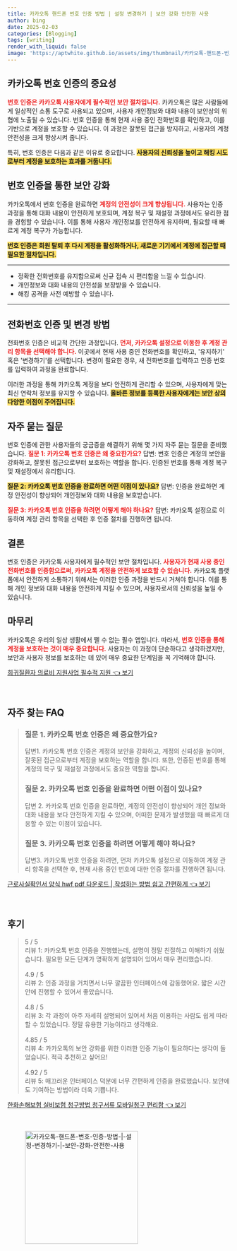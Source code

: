 ```yaml
---
title: 카카오톡 핸드폰 번호 인증 방법 | 설정 변경하기 | 보안 강화 안전한 사용
author: bing
date: 2025-02-03
categories: [Blogging]
tags: [writing]
render_with_liquid: false
image: 'https://aptwhite.github.io/assets/img/thumbnail/카카오톡-핸드폰-번호-인증-방법-|-설정-변경하기-|-보안-강화-안전한-사용.webp'
---
```



<h2 id='카카오톡_번호_인증의_중요성'>카카오톡 번호 인증의 중요성</h2>

<p><b><span style="color: #ee2323;">번호 인증은 카카오톡 사용자에게 필수적인 보안 절차입니다.</span></b> 카카오톡은 많은 사람들에게 일상적인 소통 도구로 사용되고 있으며, 사용자 개인정보와 대화 내용이 보안상의 위협에 노출될 수 있습니다. 번호 인증을 통해 현재 사용 중인 전화번호를 확인하고, 이를 기반으로 계정을 보호할 수 있습니다. 이 과정은 잘못된 접근을 방지하고, 사용자의 계정 안전성을 크게 향상시켜 줍니다. </p>

<p>특히, 번호 인증은 다음과 같은 이유로 중요합니다. <b><span style="background-color: #ffe066;">사용자의 신뢰성을 높이고 해킹 시도로부터 계정을 보호하는 효과를 거둡니다.</span></b></p>

<h2 id='번호_인증을_통한_보안_강화'>번호 인증을 통한 보안 강화</h2>

<p>카카오톡에서 번호 인증을 완료하면 <b><span style="color: #ee2323;">계정의 안전성이 크게 향상됩니다.</span></b> 사용자는 인증 과정을 통해 대화 내용이 안전하게 보호되며, 계정 복구 및 재설정 과정에서도 유리한 점을 경험할 수 있습니다. 이를 통해 사용자 개인정보를 안전하게 유지하며, 필요할 때 빠르게 계정 복구가 가능합니다.</p>

<p><b><span style="background-color: #ffe066;">번호 인증은 회원 탈퇴 후 다시 계정을 활성화하거나, 새로운 기기에서 계정에 접근할 때 필요한 절차입니다.</span></b></p>

<hr />

<ul>
    <li>정확한 전화번호를 유지함으로써 신규 접속 시 편리함을 느낄 수 있습니다.</li>
    <li>개인정보와 대화 내용의 안전성을 보장받을 수 있습니다.</li>
    <li>해킹 공격을 사전 예방할 수 있습니다.</li>
</ul>

<hr />

<h2 id='전화번호_인증_및_변경_방법'>전화번호 인증 및 변경 방법</h2>

<p>전화번호 인증은 비교적 간단한 과정입니다. <b><span style="color: #ee2323;">먼저, 카카오톡 설정으로 이동한 후 계정 관리 항목을 선택해야 합니다.</span></b> 이곳에서 현재 사용 중인 전화번호를 확인하고, '유지하기' 혹은 '변경하기'를 선택합니다. 변경이 필요한 경우, 새 전화번호를 입력하고 인증 번호를 입력하여 과정을 완료합니다.</p>

<p>이러한 과정을 통해 카카오톡 계정을 보다 안전하게 관리할 수 있으며, 사용자에게 맞는 최신 연락처 정보를 유지할 수 있습니다. <b><span style="background-color: #ffe066;">올바른 정보를 등록한 사용자에게는 보안 상의 다양한 이점이 주어집니다.</span></b></p>

<h2 id='자주_묻는_질문'>자주 묻는 질문</h2>

<p>번호 인증에 관한 사용자들의 궁금증을 해결하기 위해 몇 가지 자주 묻는 질문을 준비했습니다. <b><span style="color: #ee2323;">질문 1: 카카오톡 번호 인증은 왜 중요한가요?</span></b> 답변: 번호 인증은 계정의 보안을 강화하고, 잘못된 접근으로부터 보호하는 역할을 합니다. 인증된 번호를 통해 계정 복구 및 재설정에서 유리합니다.</p>

<p><b><span style="background-color: #ffe066;">질문 2: 카카오톡 번호 인증을 완료하면 어떤 이점이 있나요?</span></b> 답변: 인증을 완료하면 계정 안전성이 향상되어 개인정보와 대화 내용을 보호받습니다.</p>

<p><b><span style="color: #ee2323;">질문 3: 카카오톡 번호 인증을 하려면 어떻게 해야 하나요?</span></b> 답변: 카카오톡 설정으로 이동하여 계정 관리 항목을 선택한 후 인증 절차를 진행하면 됩니다.</p>

<h2 id='결론'>결론</h2>

<p>번호 인증은 카카오톡 사용자에게 필수적인 보안 절차입니다. <b><span style="color: #ee2323;">사용자가 현재 사용 중인 전화번호를 인증함으로써, 카카오톡 계정을 안전하게 보호할 수 있습니다.</span></b> 카카오톡 플랫폼에서 안전하게 소통하기 위해서는 이러한 인증 과정을 반드시 거쳐야 합니다. 이를 통해 개인 정보와 대화 내용을 안전하게 지킬 수 있으며, 사용자로서의 신뢰성을 높일 수 있습니다.</p>

<h2 id='마무리'>마무리</h2>

<p>카카오톡은 우리의 일상 생활에서 뗄 수 없는 필수 앱입니다. 따라서, <b><span style="color: #ee2323;">번호 인증을 통해 계정을 보호하는 것이 매우 중요합니다.</span></b> 사용자는 이 과정이 단순하다고 생각하겠지만, 보안과 사용자 정보를 보호하는 데 있어 매우 중요한 단계임을 꼭 기억해야 합니다.</p>


<p><a class="click-button" title="희귀질환자 의료비 지원사업 필수적 지원" href="https://aptwhite.github.io/posts/%ED%9D%AC%EA%B7%80%EC%A7%88%ED%99%98%EC%9E%90-%EC%9D%98%EB%A3%8C%EB%B9%84-%EC%A7%80%EC%9B%90%EC%82%AC%EC%97%85-%ED%95%84%EC%88%98%EC%A0%81-%EC%A7%80%EC%9B%90/" rel="dofollow">희귀질환자 의료비 지원사업 필수적 지원 👈 보기</a></p><br>
<h2 id='자주_찾는_FAQ'>자주 찾는 FAQ</h2>
<div itemscope="" itemtype="https://schema.org/FAQPage">
<blockquote>
<div itemscope="" itemprop="mainEntity" itemtype="https://schema.org/Question">
<h3 itemprop="name">질문 1. 카카오톡 번호 인증은 왜 중요한가요?</h3>
<div itemscope="" itemprop="acceptedAnswer" itemtype="https://schema.org/Answer">
<span itemprop="text">
<p>답변1. 카카오톡 번호 인증은 계정의 보안을 강화하고, 계정의 신뢰성을 높이며, 잘못된 접근으로부터 계정을 보호하는 역할을 합니다. 또한, 인증된 번호를 통해 계정의 복구 및 재설정 과정에서도 중요한 역할을 합니다.</p>
</span>
</div>
</div>
<div itemscope="" itemprop="mainEntity" itemtype="https://schema.org/Question">
<h3 itemprop="name">질문 2. 카카오톡 번호 인증을 완료하면 어떤 이점이 있나요?</h3>
<div itemscope="" itemprop="acceptedAnswer" itemtype="https://schema.org/Answer">
<span itemprop="text">
<p>답변 2. 카카오톡 번호 인증을 완료하면, 계정의 안전성이 향상되어 개인 정보와 대화 내용을 보다 안전하게 지킬 수 있으며, 어떠한 문제가 발생했을 때 빠르게 대응할 수 있는 이점이 있습니다.</p>
</span>
</div>
</div>
<div itemscope="" itemprop="mainEntity" itemtype="https://schema.org/Question">
<h3 itemprop="name">질문 3. 카카오톡 번호 인증을 하려면 어떻게 해야 하나요?</h3>
<div itemscope="" itemprop="acceptedAnswer" itemtype="https://schema.org/Answer">
<span itemprop="text">
<p>답변3. 카카오톡 번호 인증을 하려면, 먼저 카카오톡 설정으로 이동하여 계정 관리 항목을 선택한 후, 현재 사용 중인 번호에 대한 인증 절차를 진행하면 됩니다.</p>
</span>
</div>
</div>
</blockquote>
</div>
<p><a class="click-button" title="근로사실확인서 양식 hwf pdf 다운로드 | 작성하는 방법 쉽고 간편하게" href="https://aptwhite.github.io/posts/%EA%B7%BC%EB%A1%9C%EC%82%AC%EC%8B%A4%ED%99%95%EC%9D%B8%EC%84%9C-%EC%96%91%EC%8B%9D-hwf-pdf-%EB%8B%A4%EC%9A%B4%EB%A1%9C%EB%93%9C-%EC%9E%91%EC%84%B1%ED%95%98%EB%8A%94-%EB%B0%A9%EB%B2%95-%EC%89%BD%EA%B3%A0-%EA%B0%84%ED%8E%B8%ED%95%98%EA%B2%8C/" rel="dofollow">근로사실확인서 양식 hwf pdf 다운로드 | 작성하는 방법 쉽고 간편하게 👈 보기</a></p><br>
<h2 id='후기'>후기</h2>
<div itemscope itemtype="https://schema.org/Product">
  <blockquote>
  <div itemprop="review" itemscope itemtype="https://schema.org/Review">
      <div itemprop="reviewRating" itemscope itemtype="https://schema.org/Rating"> <span itemprop="ratingValue">5</span> / <span itemprop="bestRating">5</span> </div>
      <span itemprop="reviewBody">리뷰 1: 카카오톡 번호 인증을 진행했는데, 설명이 정말 친절하고 이해하기 쉬웠습니다. 필요한 모든 단계가 명확하게 설명되어 있어서 매우 편리했습니다.</span>
  </div>
  <br>
  <div itemprop="review" itemscope itemtype="https://schema.org/Review">
      <div itemprop="reviewRating" itemscope itemtype="https://schema.org/Rating"> <span itemprop="ratingValue">4.9</span> / <span itemprop="bestRating">5</span> </div>
      <span itemprop="reviewBody">리뷰 2: 인증 과정을 거치면서 너무 깔끔한 인터페이스에 감동했어요. 짧은 시간 안에 진행할 수 있어서 좋았습니다.</span>
  </div>
  <br>
  <div itemprop="review" itemscope itemtype="https://schema.org/Review">
      <div itemprop="reviewRating" itemscope itemtype="https://schema.org/Rating"> <span itemprop="ratingValue">4.8</span> / <span itemprop="bestRating">5</span> </div>
      <span itemprop="reviewBody">리뷰 3: 각 과정이 아주 자세히 설명되어 있어서 처음 이용하는 사람도 쉽게 따라할 수 있었습니다. 정말 유용한 기능이라고 생각해요.</span>
  </div>
  <br>
  <div itemprop="review" itemscope itemtype="https://schema.org/Review">
      <div itemprop="reviewRating" itemscope itemtype="https://schema.org/Rating"> <span itemprop="ratingValue">4.85</span> / <span itemprop="bestRating">5</span> </div>
      <span itemprop="reviewBody">리뷰 4: 카카오톡의 보안 강화를 위한 이러한 인증 기능이 필요하다는 생각이 들었습니다. 적극 추천하고 싶어요!</span>
  </div>
  <br>
  <div itemprop="review" itemscope itemtype="https://schema.org/Review">
      <div itemprop="reviewRating" itemscope itemtype="https://schema.org/Rating"> <span itemprop="ratingValue">4.92</span> / <span itemprop="bestRating">5</span> </div>
      <span itemprop="reviewBody">리뷰 5: 매끄러운 인터페이스 덕분에 너무 간편하게 인증을 완료했습니다. 보안에도 기여하는 방법이라 더욱 기쁩니다.</span>
  </div>
  </blockquote>
</div>
<p><a class="click-button" title="한화손해보험 실비보험 청구방법 청구서류 모바일청구 편리함" href="https://aptwhite.github.io/posts/%ED%95%9C%ED%99%94%EC%86%90%ED%95%B4%EB%B3%B4%ED%97%98-%EC%8B%A4%EB%B9%84%EB%B3%B4%ED%97%98-%EC%B2%AD%EA%B5%AC%EB%B0%A9%EB%B2%95-%EC%B2%AD%EA%B5%AC%EC%84%9C%EB%A5%98-%EB%AA%A8%EB%B0%94%EC%9D%BC%EC%B2%AD%EA%B5%AC-%ED%8E%B8%EB%A6%AC%ED%95%A8/" rel="dofollow">한화손해보험 실비보험 청구방법 청구서류 모바일청구 편리함 👈 보기</a></p><br>
<figure class="image"><img src="https://aptwhite.github.io/assets/img/thumbnail/카카오톡-핸드폰-번호-인증-방법-|-설정-변경하기-|-보안-강화-안전한-사용.webp" alt="카카오톡-핸드폰-번호-인증-방법-|-설정-변경하기-|-보안-강화-안전한-사용" width="256" height="256"></figure>